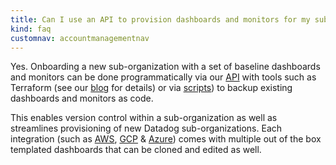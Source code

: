 ```yaml
---
title: Can I use an API to provision dashboards and monitors for my sub-organizations?
kind: faq
customnav: accountmanagementnav
---
```


Yes. Onboarding a new sub-organization with a set of baseline dashboards and monitors can be done programmatically via our [API](/api) with tools such as Terraform (see our [blog](https://www.datadoghq.com/blog/managing-datadog-with-terraform/) for details) or via [scripts](/developers/faq/can-i-backup-dashboards-or-monitors)) to backup existing dashboards and monitors as code.  

This enables version control within a sub-organization as well as streamlines provisioning of new Datadog sub-organizations. Each integration (such as [AWS](/integrations/amazon_web_services), [GCP](/integrations/google_app_engine) & [Azure](/integrations/azure)) comes with multiple out of the box templated dashboards that can be cloned and edited as well.